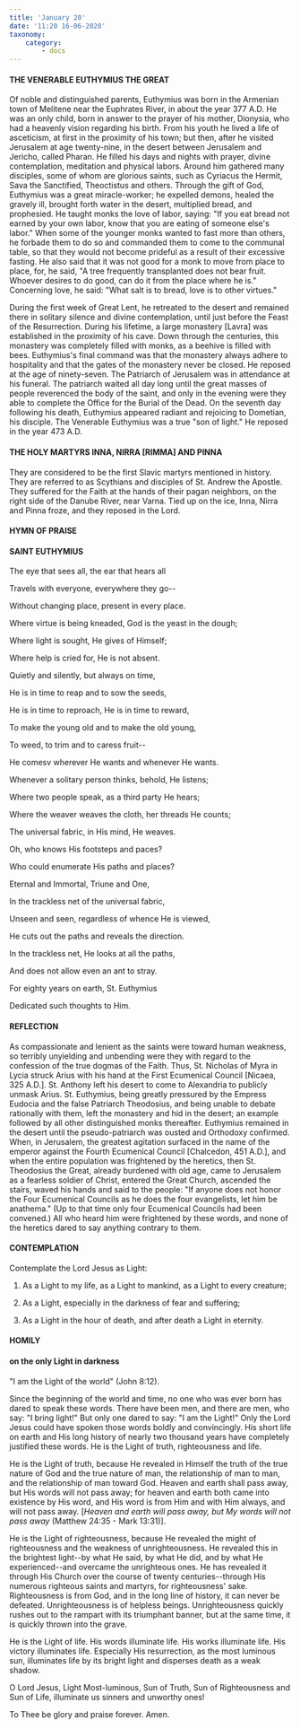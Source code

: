 ```yaml
---
title: 'January 20'
date: '11:20 16-06-2020'
taxonomy:
    category:
        - docs
---
```


#### THE VENERABLE EUTHYMIUS THE GREAT

Of noble and distinguished parents, Euthymius was born in the Armenian town of Melitene near the Euphrates River, in about the year 377 A.D. He was an only child, born in answer to the prayer of his mother, Dionysia, who had a heavenly vision regarding his birth. From his youth he lived a life of asceticism, at first in the proximity of his town; but then, after he visited Jerusalem at age twenty-nine, in the desert between Jerusalem and Jericho, called Pharan. He filled his days and nights with prayer, divine contemplation, meditation and physical labors. Around him gathered many disciples, some of whom are glorious saints, such as Cyriacus the Hermit, Sava the Sanctified, Theoctistus and others. Through the gift of God, Euthymius was a great miracle-worker; he expelled demons, healed the gravely ill, brought forth water in the desert, multiplied bread, and prophesied. He taught monks the love of labor, saying: "If you eat bread not earned by your own labor, know that you are eating of someone else's labor." When some of the younger monks wanted to fast more than others, he forbade them to do so and commanded them to come to the communal table, so that they would not become prideful as a result of their excessive fasting. He also said that it was not good for a monk to move from place to place, for, he said, "A tree frequently transplanted does not bear fruit. Whoever desires to do good, can do it from the place where he is." Concerning love, he said: "What salt is to bread, love is to other virtues." 

During the first week of Great Lent, he retreated to the desert and remained there in solitary silence and divine contemplation, until just before the Feast of the Resurrection. During his lifetime, a large monastery [Lavra] was established in the proximity of his cave. Down through the centuries, this monastery was completely filled with monks, as a beehive is filled with bees. Euthymius's final command was that the monastery always adhere to hospitality and that the gates of the monastery never be closed. He reposed at the age of ninety-seven. The Patriarch of Jerusalem was in attendance at his funeral. The patriarch waited all day long until the great masses of people reverenced the body of the saint, and only in the evening were they able to complete the Office for the Burial of the Dead. On the seventh day following his death, Euthymius appeared radiant and rejoicing to Dometian, his disciple. The Venerable Euthymius was a true "son of light." He reposed in the year 473 A.D.

#### THE HOLY MARTYRS INNA, NIRRA [RIMMA] AND PINNA

They are considered to be the first Slavic martyrs mentioned in history. They are referred to as Scythians and disciples of St. Andrew the Apostle. They suffered for the Faith at the hands of their pagan neighbors, on the right side of the Danube River, near Varna. Tied up on the ice, Inna, Nirra and Pinna froze, and they reposed in the Lord.



#### HYMN OF PRAISE

#### SAINT EUTHYMIUS

The eye that sees all, the ear that hears all

Travels with everyone, everywhere they go--

Without changing place, present in every place.

Where virtue is being kneaded, God is the yeast in the dough;

Where light is sought, He gives of Himself;

Where help is cried for, He is not absent.

Quietly and silently, but always on time,

He is in time to reap and to sow the seeds,

He is in time to reproach, He is in time to reward,

To make the young old and to make the old young,

To weed, to trim and to caress fruit--

He comesv wherever He wants and whenever He wants.

Whenever a solitary person thinks, behold, He listens;

Where two people speak, as a third party He hears;

Where the weaver weaves the cloth, her threads He counts;

The universal fabric, in His mind, He weaves.

Oh, who knows His footsteps and paces?

Who could enumerate His paths and places?

Eternal and Immortal, Triune and One,

In the trackless net of the universal fabric,

Unseen and seen, regardless of whence He is viewed,

He cuts out the paths and reveals the direction.

In the trackless net, He looks at all the paths,

And does not allow even an ant to stray.

For eighty years on earth, St. Euthymius

Dedicated such thoughts to Him.



#### REFLECTION
As compassionate and lenient as the saints were toward human weakness, so terribly unyielding and unbending were they with regard to the confession of the true dogmas of the Faith. Thus, St. Nicholas of Myra in Lycia struck Arius with his hand at the First Ecumenical Council [Nicaea, 325 A.D.]. St. Anthony left his desert to come to Alexandria to publicly unmask Arius. St. Euthymius, being greatly pressured by the Empress Eudocia and the false Patriarch Theodosius, and being unable to debate rationally with them, left the monastery and hid in the desert; an example followed by all other distinguished monks thereafter. Euthymius remained in the desert until the pseudo-patriarch was ousted and Orthodoxy confirmed. When, in Jerusalem, the greatest agitation surfaced in the name of the emperor against the Fourth Ecumenical Council [Chalcedon, 451 A.D.], and when the entire population was frightened by the heretics, then St. Theodosius the Great, already burdened with old age, came to Jerusalem as a fearless soldier of Christ, entered the Great Church, ascended the stairs, waved his hands and said to the people: "If anyone does not honor the Four Ecumenical Councils as he does the four evangelists, let him be anathema." (Up to that time only four Ecumenical Councils had been convened.) All who heard him were frightened by these words, and none of the heretics dared to say anything contrary to them.



#### CONTEMPLATION


Contemplate the Lord Jesus as Light:

1.  As a Light to my life, as a Light to mankind, as a Light to every creature;

1.  As a Light, especially in the darkness of fear and suffering;

1.  As a Light in the hour of death, and after death a Light in eternity.

#### HOMILY

#### on the only Light in darkness

"I am the Light of the world" (John 8:12).

Since the beginning of the world and time, no one who was ever born has dared to speak these words. There have been men, and there are men, who say: "I bring light!" But only one dared to say: "I am the Light!" Only the Lord Jesus could have spoken those words boldly and convincingly. His short life on earth and His long history of nearly two thousand years have completely justified these words. He is the Light of truth, righteousness and life.

He is the Light of truth, because He revealed in Himself the truth of the true nature of God and the true nature of man, the relationship of man to man, and the relationship of man toward God. Heaven and earth shall pass away, but His words will not pass away; for heaven and earth both came into existence by His word, and His word is from Him and with Him always, and will not pass away. [*Heaven and earth will pass away, but My words will not pass away* (Matthew 24:35 - Mark 13:31)].

He is the Light of righteousness, because He revealed the might of righteousness and the weakness of unrighteousness. He revealed this in the brightest light--by what He said, by what He did, and by what He experienced--and overcame the unrighteous ones. He has revealed it through His Church over the course of twenty centuries--through His numerous righteous saints and martyrs, for righteousness' sake. Righteousness is from God, and in the long line of history, it can never be defeated. Unrighteousness is of helpless beings. Unrighteousness quickly rushes out to the rampart with its triumphant banner, but at the same time, it is quickly thrown into the grave.

He is the Light of life. His words illuminate life. His works illuminate life. His victory illuminates life. Especially His resurrection, as the most luminous sun, illuminates life by its bright light and disperses death as a weak shadow.

O Lord Jesus, Light Most-luminous, Sun of Truth, Sun of Righteousness and Sun of Life, illuminate us sinners and unworthy ones!

To Thee be glory and praise forever. Amen.

